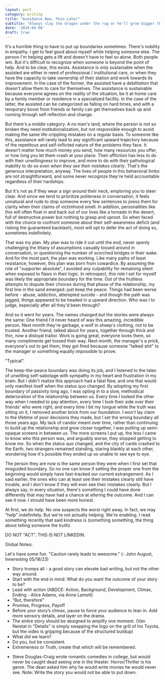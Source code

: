 ```yaml
---
layout: post
category: writing
title: "Avoidance Now, Pain Later"
subtitle: "Always slay the dragon under the rug or he'll grow bigger than the room."
date: '2024-04-08'
draft: true
---
```


It's a horrible thing to have to put up boundaries sometimes. There's nobility in empathy. I get to feel good about myself while helping someone else. The person I'm helping gets a lift and doesn't have to feel so alone. Both people win. But it's difficult to recognize when someone is beyond the point of help. And to be clear, this exists. Assistance is only sustainable when the assisted are either in need of professional / institutional care, or when they have the capacity to take ownership of their station and work towards its improvement. In the case of the former, the assisted have a debilitation that doesn't allow them to care for themselves. The assistance is sustainable because everyone agrees on the reality of the situation, be it at-home care by a family member or residence in a specialized facility. In the case of the latter, the assisted can be categorized as falling on hard times, and with a temporary boost from friends or family can get themselves back up and running through self reflection and change.

But there's a middle category. A no man's land, where the person is not so broken they need institutionalization, but not responsible enough to avoid making the same life-crippling mistakes on a regular basis. To someone like this, assistance will rarely lead to any significant upward trajectory because of the repetitous and self-inflicted nature of the problems they face. It doesn't matter how much money you send, how many resources you offer, or how long you let them crash at your place. Their affliction has less to do with their unwillingness to improve, and more to do with their pathological inability to do so _even when they see their mistakes clearly_. That's the generous interpretation, anyway. The lives of people in this behavioral limbo are not straightforward, and some never recognize they're held accountable regardless of their hardships.

But it's not as if they wear a sign around their neck, emploring you to steer clear. And since we tend to prioritize politeness in conversation, it feels unnatural and rude to stop someone every few sentences to press them for clarity when their claims of victimhood smell. In addition, personalities like this will often float in and back out of our lives like a tornado in the desert, full of destructive power but nothing to grasp and uproot. So when faced with the choice to confront someone about their self-awareness deficit (and risking the guaranteed backlash), most will opt to defer the act of doing so, sometimes indefinitely.

That was my plan. My plan was to ride it out until the end, never openly challenging the littany of assumptions casually tossed around in conversation, or questioning the number of scorched bridges in their wake. And for the most part, the plan was working. Like many paths of least resistance, however, this plan was born from cowardice. By assuming the role of "supporter absolute", I avoided any culpability for remaining silent when exposed to flaws in their logic. In retrospect, this role I set for myself was likely the appropriate boundary for the time. Out of the fruitless attempts to dispute their choices during that phase of the relationship, my first line in the sand emerged: just keep the peace. Things had been worse before - abuse, addiction, attempted suicide - and though the path was jagged, things appeared to be headed in a upward direction. Who was I to judge, especially after all they'd been through?

And so it went for years. The names changed but the stories were always the same: One friend I'd never heard of was this amazing, incredible person. Next month they're garbage, a wolf in sheep's clothing, not to be trusted. Another friend, talked about for years, together through thick and thin, now a disloyal traitor. Work is going great, everyone loves them, so many compliments get tossed their way. Next month, the manager's a prick, everyone's out to get them, they got fired because someone "talked shit" to the manager or something equally impossible to prove. 

"Typical".

The keep-the-peace boundary was doing its job, and I listened to the tales of unwitting self-sabotage with sympathy in my heart and frustration in my brain. But I didn't realize this approach had a fatal flaw, and one that would only manifest itself when the status quo changed. By adopting my first boundary of passivity long ago, I was opting in to a slow, methodical deterioration of the relationship between us. Every time I looked the other way when I needed to pay attention, every time I took their side over their friends' who were right, and every time I bit my tongue while the truth was sitting on it, I removed another brick from our foundation. I won't lay claim to the lifetime of poor decisions they made, but I set the wrong boundary all those years ago. My lack of candor meant over time, rather than continuing to build up the relationship and grow closer together, I was putting up semi-opaque screens in between us. The more screens I put up, the less I came to know who this person was, and arguably worse, they stopped getting to know _me_. So when the status quo changed, and the city of cards crashed to the Earth, two strangers remained standing, staring blankly at each other, wondering how it's possible they ended up so unable to see eye to eye.

The person they are now is the same person they were when I first set that misguided boundary. So no one can know if setting the proper one from the beginning would simply have fast-tracked our current estrangement. As I said earlier, the ones who can at least see their mistakes clearly still have trouble, and I don't know if they will ever see their mistakes clearly. But I always say, in every situation, there's something I could have done differently that may have had a chance at altering the outcome. And I can see it now. I should have been more honest.




At first, we do help. No one suspects the worst right away. In fact, we may "help" indefinitely. But we're not actually helping. We're enabling. I read something recently that said kindness is (something something, the thing about telling someone the truth). 

DO NOT "ACT". THIS IS NOT LINKEDIN.

Global Notes:

Let's have some fun. "Caution rarely leads to awesome." (- John August, Inneresting 05/18/23)

- Story trumps all - a good story can elevate bad writing, but not the other way around.
- Start with the end in mind: What do you want the outcome of your story to be?
- Lead with action (ABDCE: Action, Background, Development, Climax, Ending - Alice Adams, via Anne Lamott)
- “But, therefore”
- Promise, Progress, Payoff
- Before your story’s climax, pause to force your audience to lean in. Add more sensory details, and layer on the drama.
- The entire story should be designed to amplify one moment. (Van Neistat in "Details" is simply swapping the logo on the grill of his Toyota, but the video is gripping because of the structured buildup)
- What did we learn?
- Do you, but be consistent.
- Extremeness or Truth, create that which will be remembered.

<!-- Candidate note -->
- Steve Douglas-Craig wrote romantic comedies in college, but would never be caught dead seeing one in the theater. Horror/Thriller is his genre. The dean asked him why he would write movies he would never see. Note: Write the story you would not be able to put down.